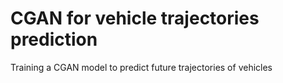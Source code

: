 # CGAN for vehicle trajectories prediction

Training a CGAN model to predict future trajectories of vehicles



